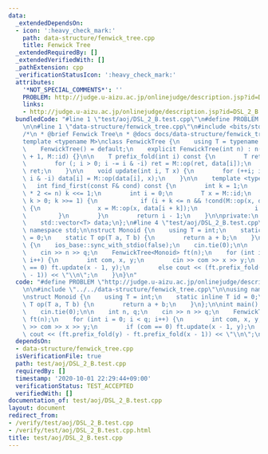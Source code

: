 ```yaml
---
data:
  _extendedDependsOn:
  - icon: ':heavy_check_mark:'
    path: data-structure/fenwick_tree.cpp
    title: Fenwick Tree
  _extendedRequiredBy: []
  _extendedVerifiedWith: []
  _pathExtension: cpp
  _verificationStatusIcon: ':heavy_check_mark:'
  attributes:
    '*NOT_SPECIAL_COMMENTS*': ''
    PROBLEM: http://judge.u-aizu.ac.jp/onlinejudge/description.jsp?id=DSL_2_B
    links:
    - http://judge.u-aizu.ac.jp/onlinejudge/description.jsp?id=DSL_2_B
  bundledCode: "#line 1 \"test/aoj/DSL_2_B.test.cpp\"\n#define PROBLEM \"http://judge.u-aizu.ac.jp/onlinejudge/description.jsp?id=DSL_2_B\"\
    \n\n#line 1 \"data-structure/fenwick_tree.cpp\"\n#include <bits/stdc++.h>\n\n\
    /*\n * @brief Fenwick Tree\n * @docs docs/data-structure/fenwick_tree.md\n */\n\
    template <typename M>\nclass FenwickTree {\n    using T = typename M::T;\n\npublic:\n\
    \    FenwickTree() = default;\n    explicit FenwickTree(int n) : n(n), data(n\
    \ + 1, M::id) {}\n\n    T prefix_fold(int i) const {\n        T ret = M::id;\n\
    \        for (; i > 0; i -= i & -i) ret = M::op(ret, data[i]);\n        return\
    \ ret;\n    }\n\n    void update(int i, T x) {\n        for (++i; i <= n; i +=\
    \ i & -i) data[i] = M::op(data[i], x);\n    }\n\n    template <typename F>\n \
    \   int find_first(const F& cond) const {\n        int k = 1;\n        while (k\
    \ * 2 <= n) k <<= 1;\n        int i = 0;\n        T x = M::id;\n        for (;\
    \ k > 0; k >>= 1) {\n            if (i + k <= n && !cond(M::op(x, data[i + k])))\
    \ {\n                x = M::op(x, data[i + k]);\n                i += k;\n   \
    \         }\n        }\n        return i - 1;\n    }\n\nprivate:\n    int n;\n\
    \    std::vector<T> data;\n};\n#line 4 \"test/aoj/DSL_2_B.test.cpp\"\n\nusing\
    \ namespace std;\n\nstruct Monoid {\n    using T = int;\n    static inline T id\
    \ = 0;\n    static T op(T a, T b) {\n        return a + b;\n    }\n};\n\nint main()\
    \ {\n    ios_base::sync_with_stdio(false);\n    cin.tie(0);\n\n    int n, q;\n\
    \    cin >> n >> q;\n    FenwickTree<Monoid> ft(n);\n    for (int i = 0; i < q;\
    \ i++) {\n        int com, x, y;\n        cin >> com >> x >> y;\n        if (com\
    \ == 0) ft.update(x - 1, y);\n        else cout << (ft.prefix_fold(y) - ft.prefix_fold(x\
    \ - 1)) << \"\\n\";\n    }\n}\n"
  code: "#define PROBLEM \"http://judge.u-aizu.ac.jp/onlinejudge/description.jsp?id=DSL_2_B\"\
    \n\n#include \"../../data-structure/fenwick_tree.cpp\"\n\nusing namespace std;\n\
    \nstruct Monoid {\n    using T = int;\n    static inline T id = 0;\n    static\
    \ T op(T a, T b) {\n        return a + b;\n    }\n};\n\nint main() {\n    ios_base::sync_with_stdio(false);\n\
    \    cin.tie(0);\n\n    int n, q;\n    cin >> n >> q;\n    FenwickTree<Monoid>\
    \ ft(n);\n    for (int i = 0; i < q; i++) {\n        int com, x, y;\n        cin\
    \ >> com >> x >> y;\n        if (com == 0) ft.update(x - 1, y);\n        else\
    \ cout << (ft.prefix_fold(y) - ft.prefix_fold(x - 1)) << \"\\n\";\n    }\n}"
  dependsOn:
  - data-structure/fenwick_tree.cpp
  isVerificationFile: true
  path: test/aoj/DSL_2_B.test.cpp
  requiredBy: []
  timestamp: '2020-10-01 22:29:44+09:00'
  verificationStatus: TEST_ACCEPTED
  verifiedWith: []
documentation_of: test/aoj/DSL_2_B.test.cpp
layout: document
redirect_from:
- /verify/test/aoj/DSL_2_B.test.cpp
- /verify/test/aoj/DSL_2_B.test.cpp.html
title: test/aoj/DSL_2_B.test.cpp
---
```

